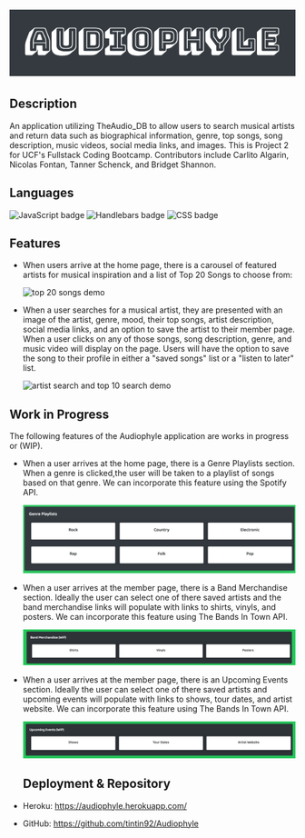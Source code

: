 # ![audiophyle](./public/assets/audiophyleLogo.png)

## Description

An application utilizing TheAudio_DB to allow users to search musical artists and return data such as biographical information, genre, top songs, song description, music videos, social media links, and images. This is Project 2 for UCF's Fullstack Coding Bootcamp. Contributors include Carlito Algarin, Nicolas Fontan, Tanner Schenck, and Bridget Shannon.

## Languages

<img float="left" alt="JavaScript badge" src="https://img.shields.io/badge/JavaScript-50%25-yellow">

<img float="left" alt="Handlebars badge" src="https://img.shields.io/badge/Handlebars-46%25-orange">

<img float="left" alt="CSS badge" src="https://img.shields.io/badge/CSS-4%25-blueviolet">

## Features

- When users arrive at the home page, there is a carousel of featured artists for musical inspiration and a list of Top 20 Songs to choose from:

  ![top 20 songs demo](./public/assets/top20demo.gif)

- When a user searches for a musical artist, they are presented with an image of the artist, genre, mood, their top songs, artist description, social media links, and an option to save the artist to their member page. When a user clicks on any of those songs, song description, genre, and music video will display on the page. Users will have the option to save the song to their profile in either a "saved songs" list or a "listen to later" list.

  ![artist search and top 10 search demo](./public/assets/songsearchdemo.gif)

## Work in Progress

The following features of the Audiophyle application are works in progress or (WIP).

- When a user arrives at the home page, there is a Genre Playlists section. When a genre is clicked,the user will be taken to a playlist of songs based on that genre. We can incorporate this feature using the Spotify API.

  ![genre playlists](./public/assets/genreplaylists.png)

- When a user arrives at the member page, there is a Band Merchandise section. Ideally the user can select one of there saved artists and the band merchandise links will populate with links to shirts, vinyls, and posters. We can incorporate this feature using The Bands In Town API.

  ![band merchandise](./public/assets/bandmerchandise.png)

- When a user arrives at the member page, there is an Upcoming Events section. Ideally the user can select one of there saved artists and upcoming events will populate with links to shows, tour dates, and artist website. We can incorporate this feature using The Bands In Town API.

  ![upcoming events](./public/assets/upcomingevents.png)

  ## Deployment & Repository

- Heroku: https://audiophyle.herokuapp.com/
- GitHub: https://github.com/tintin92/Audiophyle
